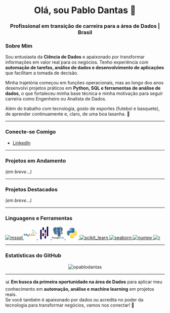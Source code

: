 <h1 align="center">Olá, sou Pablo Dantas 👋</h1>
<h3 align="center">Profissional em transição de carreira para a área de Dados | Brasil</h3>

### Sobre Mim
Sou entusiasta da **Ciência de Dados** e apaixonado por transformar informações em valor real para os negócios. Tenho experiência com **automação de tarefas, análise de dados e desenvolvimento de aplicações** que facilitam a tomada de decisão.  

Minha trajetória começou em funções operacionais, mas ao longo dos anos desenvolvi projetos práticos em **Python, SQL e ferramentas de análise de dados**, o que fortaleceu minha base técnica e minha motivação para seguir carreira como Engenheiro ou Analista de Dados.  

Além do trabalho com tecnologia, gosto de esportes (futebol e basquete), de aprender continuamente e, claro, de uma boa lasanha. 🍝  

---

### Conecte-se Comigo
- [LinkedIn](https://www.linkedin.com/in/pablodantasevangelista/)

---

### Projetos em Andamento
*(em breve...)*

---

### Projetos Destacados
*(em breve...)*

---

### Linguagens e Ferramentas
<p align="left">
  <a href="https://www.microsoft.com/en-us/sql-server" target="_blank" rel="noreferrer"> <img src="https://www.svgrepo.com/show/303229/microsoft-sql-server-logo.svg" alt="mssql" width="40" height="40"/> </a>
  <a href="https://www.mysql.com/" target="_blank" rel="noreferrer"> <img src="https://raw.githubusercontent.com/devicons/devicon/master/icons/mysql/mysql-original-wordmark.svg" alt="mysql" width="40" height="40"/> </a>
  <a href="https://pandas.pydata.org/" target="_blank" rel="noreferrer"> <img src="https://raw.githubusercontent.com/devicons/devicon/2ae2a900d2f041da66e950e4d48052658d850630/icons/pandas/pandas-original.svg" alt="pandas" width="40" height="40"/> </a>
  <a href="https://www.postgresql.org" target="_blank" rel="noreferrer"> <img src="https://raw.githubusercontent.com/devicons/devicon/master/icons/postgresql/postgresql-original-wordmark.svg" alt="postgresql" width="40" height="40"/> </a>
  <a href="https://www.python.org" target="_blank" rel="noreferrer"> <img src="https://raw.githubusercontent.com/devicons/devicon/master/icons/python/python-original.svg" alt="python" width="40" height="40"/> </a>
  <a href="https://scikit-learn.org/" target="_blank" rel="noreferrer"> <img src="https://upload.wikimedia.org/wikipedia/commons/0/05/Scikit_learn_logo_small.svg" alt="scikit_learn" width="40" height="40"/> </a>
  <a href="https://seaborn.pydata.org/" target="_blank" rel="noreferrer"> <img src="https://seaborn.pydata.org/_images/logo-mark-lightbg.svg" alt="seaborn" width="40" height="40"/> </a>
  <a href= "https://numpy.org/" target = "_blank" rel="noreferrer"> <img src= "https://github.com/numpy/numpy/blob/main/branding/logo/logomark/numpylogoicon.png" alt="numpy" width="40" height="40"/> </a>
  <a href= "https://www.r-project.org/" target = "_blank" rel="noreferrer"> <img src= "https://www.r-project.org/logo/Rlogo.svg" alt="r" width="40" height="40"/> </a>
</p>

---

### Estatísticas do GitHub
<p align="center">
  <img align="center" src="https://github-readme-stats.vercel.app/api/top-langs?username=opablodantas&show_icons=true&locale=en&layout=compact" alt="opablodantas" />
</p>

---

📊 **Em busca da primeira oportunidade na área de Dados** para aplicar meu conhecimento em **automação, análise e machine learning** em projetos reais.  
Se você também é apaixonado por dados ou acredita no poder da tecnologia para transformar negócios, vamos nos conectar! 🚀
